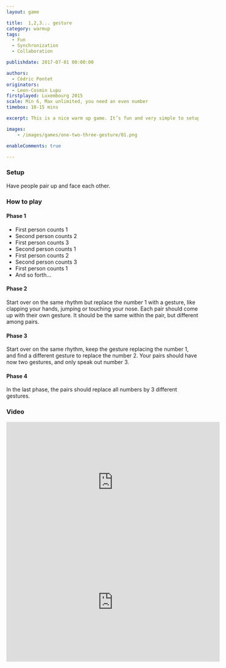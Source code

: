 ```yaml
---
layout: game

title:  1,2,3... gesture
category: warmup
tags:
  - Fun
  - Synchronization
  - Collaboration

publishdate: 2017-07-01 00:00:00

authors: 
  - Cédric Pontet
originators: 
  - Leon-Cosmin Lupu
firstplayed: Luxembourg 2015
scale: Min 6, Max unlimited, you need an even number
timebox: 10-15 mins

excerpt: This is a nice warm up game. It’s fun and very simple to setup.

images:
    - /images/games/one-two-three-gesture/01.png

enableComments: true

---
```


### Setup

Have people pair up and face each other.

### How to play

#### Phase 1

* First person counts 1
* Second person counts 2
* First person counts 3
* Second person counts 1
* First person counts 2
* Second person counts 3
* First person counts 1
* And so forth...

#### Phase 2

Start over on the same rhythm but replace the number 1 with a gesture, like clapping your hands, jumping or touching your nose.
Each pair should come up with their own gesture. 
It should be the same within the pair, but different among pairs.

#### Phase 3

Start over on the same rhythm, keep the gesture replacing the number 1, and find a different gesture to replace the number 2.
Your pairs should have now two gestures, and only speak out number 3.

#### Phase 4

In the last phase, the pairs should replace all numbers by 3 different gestures.

### Video

<iframe width="560" height="315" src="https://www.youtube.com/embed/5UEKCPk4A84" frameborder="0" allowfullscreen></iframe>
<br>
<iframe width="560" height="315" src="https://www.youtube.com/embed/BoA8ODlTVSA" frameborder="0" allowfullscreen></iframe>
